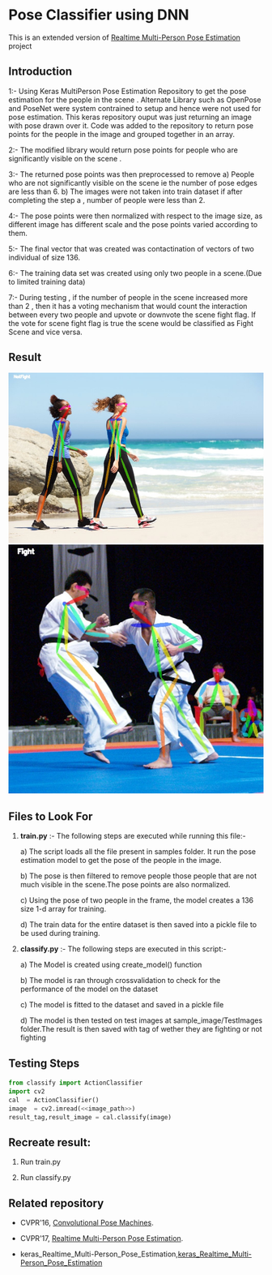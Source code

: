 # Pose Classifier using DNN
This is an extended version of  [Realtime Multi-Person Pose Estimation](https://github.com/ZheC/Realtime_Multi-Person_Pose_Estimation) project  

## Introduction

1:-  Using Keras MultiPerson Pose Estimation Repository to get the pose estimation for the people in the scene . Alternate Library such as OpenPose and PoseNet were system contrained to setup and hence were not used for pose estimation. This keras repository ouput was just returning an image with pose drawn over it. Code was added to the repository to return pose points for the people in the image and grouped together in an array. 

2:- The modified library would return pose points for people who are significantly visible on the scene .

3:- The returned pose points was then preprocessed to remove a) People who are not significantly visible on the scene ie the number of pose edges are less than 6. b) The images were not taken into train dataset if after completing the step a , number of people were less than 2. 

4:- The pose points were then normalized with respect to the image size, as different image has different scale and the pose points varied according to them. 

5:-  The final vector that was created was contactination of vectors of two individual of size 136. 

6:- The training data set was created using only two people in a scene.(Due to limited training data)

7:- During testing , if the number of people in the scene increased more than 2 , then it has a voting mechanism that would count the interaction between every two people and upvote or downvote the scene fight flag. If the vote for scene fight flag is true the scene would be classified as Fight Scene and vice versa.

## Result

![alt text](result_burn-more-calories-walking.jpg)
![alt text](result_P1012543.jpg)

## Files to Look For 

1. **train.py** :- The following steps are executed while running this file:- 

    a) The script loads all the file present in samples folder. It run the pose estimation model to get the pose of the people in the image. 

    b) The pose is then filtered to remove people those people that are not much visible in the scene.The pose points are also normalized. 

    c) Using the pose of two people in the frame, the model creates a 136 size 1-d array for training. 

    d) The train data for the entire dataset is then saved into a pickle file to be used during training. 

2. **classify.py** :- The following steps are executed in this script:- 

   a) The Model is created using create_model() function 

   b) The model is ran through crossvalidation to check for the performance of the model on the dataset

   c) The model is fitted to the dataset and saved in a pickle file

   d) The model is then tested on test images at sample_image/TestImages folder.The result is then saved with tag of wether they are fighting or not fighting


## Testing Steps

```python
from classify import ActionClassifier
import cv2
cal  = ActionClassifier()
image  = cv2.imread(<<image_path>>)
result_tag,result_image = cal.classify(image)
```

## Recreate result:

1. Run train.py

2. Run classify.py

## Related repository
- CVPR'16, [Convolutional Pose Machines](https://github.com/shihenw/convolutional-pose-machines-release).
- CVPR'17, [Realtime Multi-Person Pose Estimation](https://github.com/ZheC/Realtime_Multi-Person_Pose_Estimation).

- keras_Realtime_Multi-Person_Pose_Estimation,[keras_Realtime_Multi-Person_Pose_Estimation](https://github.com/michalfaber/keras_Realtime_Multi-Person_Pose_Estimation)